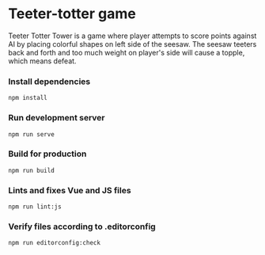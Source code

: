 # Teeter-totter game

Teeter Totter Tower is a game where player attempts to score points against AI by placing colorful shapes on left side of the seesaw. The seesaw teeters back and forth and too much weight on player's side will cause a topple, which means defeat.

### Install dependencies
```
npm install
```

### Run development server
```
npm run serve
```

### Build for production
```
npm run build
```

### Lints and fixes Vue and JS files
```
npm run lint:js
```

### Verify files according to .editorconfig
```
npm run editorconfig:check
```
